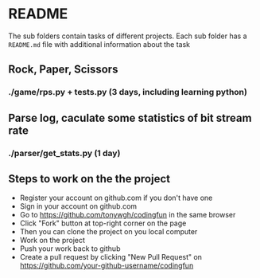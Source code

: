 # README
The sub folders contain tasks of different projects.
Each sub folder has a `README.md` file with additional information about the task

## Rock, Paper, Scissors
### ./game/rps.py + tests.py (3 days, including learning python)

## Parse log, caculate some statistics of bit stream rate
### ./parser/get_stats.py (1 day)

## Steps to work on the the project
* Register your account on github.com if you don't have one
* Sign in your account on github.com
* Go to https://github.com/tonywgh/codingfun in the same browser
* Click "Fork" button at top-right corner on the page
* Then you can clone the project on you local computer
* Work on the project
* Push your work back to github
* Create a pull request by clicking "New Pull Request" on https://github.com/your-github-username/codingfun
